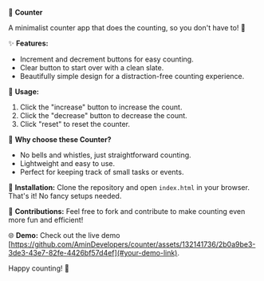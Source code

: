 🔢 **Counter**

A minimalist counter app that does the counting, so you don't have to! 🚀

✨ **Features:**
- Increment and decrement buttons for easy counting.
- Clear button to start over with a clean slate.
- Beautifully simple design for a distraction-free counting experience.

🔧 **Usage:**
1. Click the "increase" button to increase the count.
2. Click the "decrease" button to decrease the count.
3. Click "reset" to reset the counter.

🌈 **Why choose these Counter?**
- No bells and whistles, just straightforward counting.
- Lightweight and easy to use.
- Perfect for keeping track of small tasks or events.

🚧 **Installation:**
Clone the repository and open `index.html` in your browser. That's it! No fancy setups needed.

🤝 **Contributions:**
Feel free to fork and contribute to make counting even more fun and efficient!

🌐 **Demo:**
Check out the live demo [https://github.com/AminDevelopers/counter/assets/132141736/2b0a9be3-3de3-43e7-82fe-4426bf57d4ef](#your-demo-link).

Happy counting! 🎉
